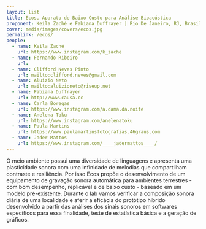 ```yaml
---
layout: list
title: Ecos, Aparato de Baixo Custo para Análise Bioacústica
proponent: Keila Zaché e Fabiana Duffrayer | Rio De Janeiro, RJ, Brasil
cover: media/images/covers/ecos.jpg
permalink: /ecos/
people:
  - name: Keila Zaché
    url: https://www.instagram.com/k_zache
  - name: Fernando Ribeiro
    url: 
  - name: Clifford Neves Pinto
    url: mailto:clifford.neves@gmail.com
  - name: Aluizio Neto
    url: mailto:aluizioneto@riseup.net
  - name: Fabiana Duffrayer
    url: http://www.causa.cc
  - name: Carla Boregas
    url: https://www.instagram.com/a.dama.da.noite
  - name: Anelena Toku
    url: https://www.instagram.com/anelenatoku
  - name: Paula Martins
    url: https://www.paulamartinsfotografias.46graus.com
  - name: Jader Mattos
    url: https://www.instagram.com/____jadermattos____/
---
```


O meio ambiente possui uma diversidade de linguagens e apresenta uma plasticidade sonora com uma infinidade de melodias que compartilham contraste e resiliência. Por isso Ecos propõe o desenvolvimento de um equipamento de gravação sonora automática para ambientes terrestres - com bom desempenho, replicável e de baixo custo - baseado em um modelo pré-existente. Durante o lab vamos verificar a composição sonora diária de uma localidade e aferir a eficácia do protótipo híbrido desenvolvido a partir das análises dos sinais sonoros em softwares específicos para essa finalidade, teste de estatística básica e a geração de gráficos.
